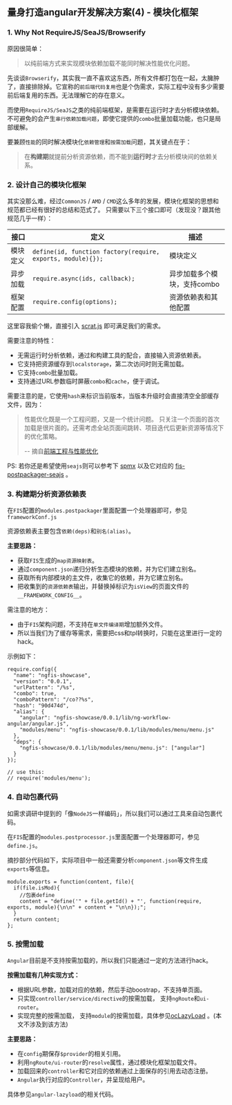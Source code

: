## 量身打造angular开发解决方案(4) - 模块化框架

### 1. Why Not RequireJS/SeaJS/Browserify

原因很简单：
> 以纯前端方式来实现模块依赖加载不能同时解决性能优化问题。

先谈谈`Browserify`，其实我一直不喜欢这东西，所有文件都打包在一起，太臃肿了，直接排除掉。它宣称的`前后端代码复用`也是个伪需求，实际工程中没有多少需要前后端复用的东西。无法理解它的存在意义。

而使用`RequireJS/SeaJS`之类的纯前端框架，是需要在运行时才去分析模块依赖。不可避免的会产生`串行依赖加载问题`，即使它提供的`combo`批量加载功能，也只是局部缓解。

要兼顾`性能`的同时解决模块化`依赖管理`和`按需加载`问题，其关键点在于：
> 在**构建期**就提前分析资源依赖，而不能到**运行时**才去分析模块间的依赖关系。


### 2. 设计自己的模块化框架
其实没那么难，经过`CommonJS` / `AMD` / `CMD`这么多年的发展，模块化框架的思想和规范都已经有很好的总结和范式了。
只需要以下三个接口即可（发现没？跟其他规范几乎一样）：

接口 | 定义 | 描述
------------ | ------------- | -------------
模块定义 | `define(id, function factory(require, exports, module){});` | 模块定义
异步加载 | `require.async(ids, callback);` | 异步加载多个模块，支持combo
框架配置 | `require.config(options);` | 资源依赖表和其他配置

这里容我偷个懒，直接引入 [scrat.js](https://github.com/scrat-team/scrat.js) 即可满足我们的需求。

需要注意的特性：
- 无需运行时分析依赖，通过和构建工具的配合，直接输入资源依赖表。
- 它支持把资源缓存到`localstorage`，第二次访问时则无需加载。
- 它支持`combo`批量加载。
- 支持通过URL参数临时屏蔽`combo`和`cache`，便于调试。

需要注意的是，它使用`hash`来标识当前版本，当版本升级时会直接清空全部缓存文件，因为：

> 性能优化既是一个工程问题，又是一个统计问题。
> 只关注一个页面的首次加载是很片面的。还需考虑全站页面间跳转、项目迭代后更新资源等情况下的优化策略。
>
> -- 摘自[前端工程与性能优化](https://github.com/fouber/blog/blob/master/201405/01.md)

PS: 若你还是希望使用`seajs`则可以参考下 [spmx](https://github.com/fouber/spmx) 以及它对应的 [fis-postpackager-seajs](https://github.com/fouber/fis-postpackager-seajs) 。

### 3. 构建期分析资源依赖表
在`FIS`配置的`modules.postpackager`里面配置一个处理器即可，参见`frameworkConf.js`

资源依赖表主要包含`依赖(deps)`和`别名(alias)`。

**主要思路：**
- 获取`FIS`生成的`map资源映射表`。
- 通过`component.json`递归分析生态模块的依赖，并为它们建立别名。
- 获取所有内部模块的主文件，收集它的依赖，并为它建立别名。
- 把收集到的`资源依赖表`输出，并替换掉标识为`isView`的页面文件的`__FRAMEWORK_CONFIG__`。

需注意的地方：
- 由于`FIS`架构问题，不支持在`单文件编译期`增加额外文件。
- 所以当我们为了缓存等需求，需要把css和tpl转换时，只能在这里进行一定的hack。

示例如下：
```
require.config({
  "name": "ngfis-showcase",
  "version": "0.0.1",
  "urlPattern": "/%s",
  "combo": true,
  "comboPattern": "/co??%s",
  "hash": "90d474d",
  "alias": {
    "angular": "ngfis-showcase/0.0.1/lib/ng-workflow-angular/angular.js",
    "modules/menu": "ngfis-showcase/0.0.1/lib/modules/menu/menu.js"
  },
  "deps": {
    "ngfis-showcase/0.0.1/lib/modules/menu/menu.js": ["angular"]
  }
});

// use this:
// require('modules/menu');

```

### 4. 自动包裹代码
如需求调研中提到的「像`NodeJS`一样编码」，所以我们可以通过工具来自动包裹代码。

在`FIS`配置的`modules.postprocessor.js`里面配置一个处理器即可，参见`define.js`。

摘抄部分代码如下，实际项目中一般还需要分析`component.json`等文件生成`exports`等信息。

```
module.exports = function(content, file){
  if(file.isMod){
    //包裹define
    content = "define('" + file.getId() + "', function(require, exports, module){\n\n" + content + "\n\n});";
  }
  return content;
};
```

### 5. 按需加载

`Angular`目前是不支持按需加载的，所以我们只能通过一定的方法进行hack。

**按需加载有几种实现方式：**
- 根据URL参数，加载对应的依赖，然后手动boostrap，不支持单页面。
- 只实现`controller/service/directive`的按需加载， 支持`ngRoute`和`ui-router`。
- 实现完整的按需加载， 支持`module`的按需加载，具体参见[ocLazyLoad](https://github.com/ocombe/ocLazyLoad) 。(本文不涉及到该方法)


**主要思路：**
  - 在`config`期保存`$provider`的相关引用。
  - 利用`ngRoute/ui-router`的`resolve`属性，通过模块化框架加载文件。
  - 加载回来的`controller`和它对应的依赖通过上面保存的引用去动态注册。
  - `Angular`执行对应的`Controller`，并呈现给用户。

具体参见`angular-lazyload`的相关代码。
